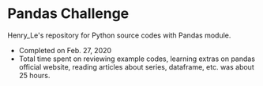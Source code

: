 # Pandas Challenge
Henry_Le's repository for Python source codes with Pandas module.

* Completed on Feb. 27, 2020
* Total time spent on reviewing example codes, learning extras on pandas official website, reading articles about series, dataframe, etc. was about 25 hours.
#

